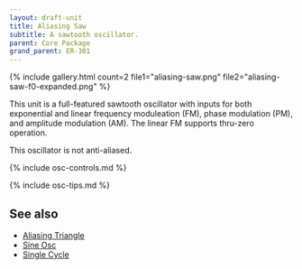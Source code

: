 ```yaml
---
layout: draft-unit
title: Aliasing Saw
subtitle: A sawtooth oscillator.
parent: Core Package
grand_parent: ER-301
---
```


{% include gallery.html 
count=2
file1="aliasing-saw.png"
file2="aliasing-saw-f0-expanded.png"
%}

This unit is a full-featured sawtooth oscillator with inputs for both exponential and linear frequency moduleation (FM), phase modulation (PM), and amplitude modulation (AM). The linear FM supports thru-zero operation.

This oscillator is not anti-aliased.

{% include osc-controls.md %}

{% include osc-tips.md %}

## See also

* [Aliasing Triangle](aliasing-triangle)
* [Sine Osc](sine-osc)
* [Single Cycle](single-cycle)